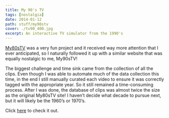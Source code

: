 ```yaml
---
title: My 90's TV
tags: [nostalgia]
date: 2014-01-12
path: stuff/my90stv
cover: ./tv90_400.jpg
excerpt: An interactive TV simulator from the 1990's
---
```


[My80sTV](https://my80stv.com) was a very fun project and it received way more attention that I ever anticipated, so I naturally followed it up with a similar website that was equally nostalgic to me, My90sTV!

The biggest challenge and time sink came from the collection of all the clips. Even though I was able to automate much of the data collection this time, in the end I still manually curated each video to ensure it was correctly tagged with the appropriate year. So it still remained a time-consuming process. After I was done, the database of clips was almost twice the size as the original My80sTV site! I haven’t decide what decade to pursue next, but it will likely be the 1960’s or 1970’s.

Click [here](https://my90stv.com) to check it out.
